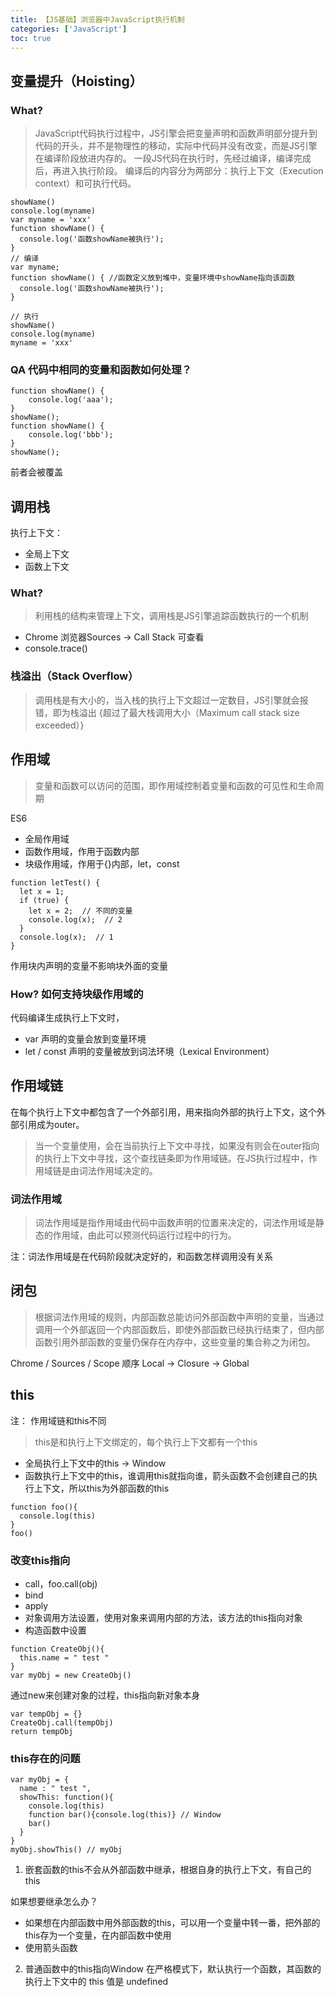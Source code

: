 ```yaml
---
title: 【JS基础】浏览器中JavaScript执行机制
categories: ['JavaScript']
toc: true
---
```


## 变量提升（Hoisting）
### What?
> JavaScript代码执行过程中，JS引擎会把变量声明和函数声明部分提升到代码的开头，并不是物理性的移动，实际中代码并没有改变，而是JS引擎在编译阶段放进内存的。
一段JS代码在执行时，先经过编译，编译完成后，再进入执行阶段。
编译后的内容分为两部分：执行上下文（Execution context）和可执行代码。
```
showName()
console.log(myname)
var myname = 'xxx'
function showName() {
  console.log('函数showName被执行');
}
// 编译
var myname;
function showName() { //函数定义放到堆中，变量环境中showName指向该函数
  console.log('函数showName被执行');
}

// 执行
showName()
console.log(myname)
myname = 'xxx'
```

### QA 代码中相同的变量和函数如何处理？
```
function showName() {
    console.log('aaa');
}
showName();
function showName() {
    console.log('bbb');
}
showName();

```
<!--more-->
前者会被覆盖

## 调用栈
执行上下文：
- 全局上下文
- 函数上下文

### What?
> 利用栈的结构来管理上下文，调用栈是JS引擎追踪函数执行的一个机制
- Chrome 浏览器Sources -> Call Stack 可查看
- console.trace()

### 栈溢出（Stack Overflow）
> 调用栈是有大小的，当入栈的执行上下文超过一定数目，JS引擎就会报错，即为栈溢出 {超过了最大栈调用大小（Maximum call stack size exceeded）}

## 作用域
> 变量和函数可以访问的范围，即作用域控制着变量和函数的可见性和生命周期

ES6
- 全局作用域
- 函数作用域，作用于函数内部
- 块级作用域，作用于{}内部，let，const

```
function letTest() {
  let x = 1;
  if (true) {
    let x = 2;  // 不同的变量
    console.log(x);  // 2
  }
  console.log(x);  // 1
}
```
作用块内声明的变量不影响块外面的变量

### How? 如何支持块级作用域的

代码编译生成执行上下文时，
- var 声明的变量会放到变量环境
- let / const 声明的变量被放到词法环境（Lexical Environment）

## 作用域链
在每个执行上下文中都包含了一个外部引用，用来指向外部的执行上下文，这个外部引用成为outer。
> 当一个变量使用，会在当前执行上下文中寻找，如果没有则会在outer指向的执行上下文中寻找，这个查找链条即为作用域链。在JS执行过程中，作用域链是由词法作用域决定的。

### 词法作用域
> 词法作用域是指作用域由代码中函数声明的位置来决定的，词法作用域是静态的作用域，由此可以预测代码运行过程中的行为。

注：词法作用域是在代码阶段就决定好的，和函数怎样调用没有关系

## 闭包
> 根据词法作用域的规则，内部函数总能访问外部函数中声明的变量，当通过调用一个外部返回一个内部函数后，即使外部函数已经执行结束了，但内部函数引用外部函数的变量仍保存在内存中，这些变量的集合称之为闭包。

Chrome / Sources / Scope 顺序 Local -> Closure -> Global

## this
注： 作用域链和this不同

> this是和执行上下文绑定的，每个执行上下文都有一个this
- 全局执行上下文中的this -> Window
- 函数执行上下文中的this，谁调用this就指向谁，箭头函数不会创建自己的执行上下文，所以this为外部函数的this
```
function foo(){
  console.log(this)
}
foo()
```

### 改变this指向

- call，foo.call(obj)
- bind
- apply
- 对象调用方法设置，使用对象来调用内部的方法，该方法的this指向对象
- 构造函数中设置

```
function CreateObj(){
  this.name = " test "
}
var myObj = new CreateObj()
```
通过new来创建对象的过程，this指向新对象本身

```
var tempObj = {}
CreateObj.call(tempObj)
return tempObj
```

### this存在的问题

```
var myObj = {
  name : " test ",
  showThis: function(){
    console.log(this)
    function bar(){console.log(this)} // Window
    bar()
  }
}
myObj.showThis() // myObj

```

1. 嵌套函数的this不会从外部函数中继承，根据自身的执行上下文，有自己的this

如果想要继承怎么办？
- 如果想在内部函数中用外部函数的this，可以用一个变量中转一番，把外部的this存为一个变量，在内部函数中使用
- 使用箭头函数

2. 普通函数中的this指向Window
在严格模式下，默认执行一个函数，其函数的执行上下文中的 this 值是 undefined

